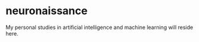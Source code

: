 # neuronaissance
My personal studies in artificial intelligence and machine learning will reside here. 
